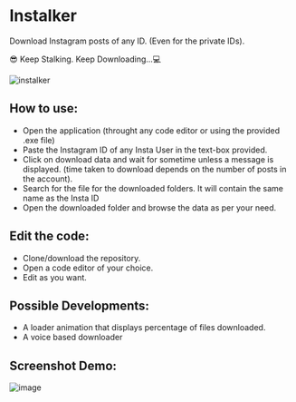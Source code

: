 # Instalker
Download Instagram posts of any ID. (Even for the private IDs).

😎 Keep Stalking. Keep Downloading...💻


![instalker](https://user-images.githubusercontent.com/64016811/136140232-9df1a9de-27eb-4770-b983-6103c6a29342.jpg)


## How to use:
- Open the application (throught any code editor or using the provided .exe file)
- Paste the Instagram ID of any Insta User in the text-box provided.
- Click on download data and wait for sometime unless a message is displayed. (time taken to download depends on the number of posts in the account).
- Search for the file for the downloaded folders. It will contain the same name as the Insta ID
- Open the downloaded folder and browse the data as per your need.

## Edit the code:
- Clone/download the repository.
- Open a code editor of your choice.
- Edit as you want. 

## Possible Developments:
- A loader animation that displays percentage of files downloaded.
- A voice based downloader


## Screenshot Demo:
![image](https://user-images.githubusercontent.com/64016811/136140513-fb6fb075-1497-47a9-a453-debe8dc0d2ca.png)
